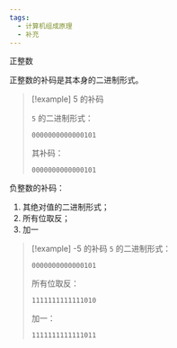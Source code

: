 ```yaml
---
tags:
  - 计算机组成原理
  - 补充
---
```

正整数

正整数的补码是其本身的二进制形式。

> [!example] 5 的补码
> 
> `5` 的二进制形式：
> ```
> 0000000000000101
> ```
> 其补码：
> ```
> 0000000000000101
> ```

负整数的补码：

1. 其绝对值的二进制形式；
2. 所有位取反；
3. 加一

> [!example] -5 的补码
> `5` 的二进制形式： 
> ```
> 0000000000000101
> ```
> 所有位取反： 
> ```
> 1111111111111010
> ```
> 加一： 
> ```
> 1111111111111011
> ```
